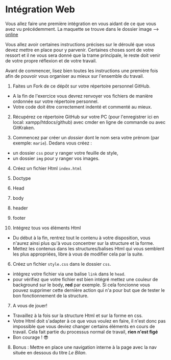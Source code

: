 # Intégration Web

Vous allez faire une première intégration en vous aidant de ce que vous avez vu précédemment. La maquette se trouve dans le dossier image --> [ online](https://s-media-cache-ak0.pinimg.com/564x/4b/7a/c1/4b7ac19b9d4ae95805bde3a1896c83a9.jpg)

Vous allez avoir certaines instructions précises sur le déroulé que vous devez mettre en place pour y parvenir. Certaines choses sont de votre ressort et il ne vous sera donné que la trame principale, le reste doit venir de votre propre réflexion et de votre travail.

Avant de commencer, lisez bien toutes les instructions une première fois afin de pouvoir vous organiser au mieux sur l'ensemble du travail.

1. Faites un Fork de ce dépôt sur votre répertoire personnel GitHub.
 * A la fin de l'exercice vous devrez renvoyer vos fichiers de manière ordonnée sur votre répertoire personnel.
 * Votre code doit être correctement indenté et commenté au mieux.

2. Récupérez ce répertoire GitHub sur votre PC (pour l'enregistrer ici en local: xampp/htdocs/github) avec cmder en ligne de commande ou avec GitKraken.

3. Commencez par créer un _dossier_ dont le nom sera votre prénom (par exemple: `marie`). Dedans vous créez :
 * un dossier `css` pour y ranger votre feuille de style,
 * un dossier `img` pour y ranger vos images.

4. Créez un fichier Html `index.html`
  1. Doctype
  2. Head
  3. body
  4. header
  5. footer

5. Intégrez tous vos éléments Html
  * Du début à la fin, rentrez tout le contenu à votre disposition, vous n'aurez ainsi plus qu'à vous concentrer sur la structure et la forme.
  * Mettez les contenus dans les structures/balises Html qui vous semblent les plus appropriées, libre à vous de modifier cela par la suite.

6. Créez un fichier `style.css` dans le dossier `css`.
  * intégrez votre fichier via une balise `link` dans le `head`.
  * pour vérifiez que votre fichier est bien intégré mettez une couleur de background sur le body, **red** par exemple. Si cela foncionne vous pouvez supprimer cette dernière action qui n'a pour but que de tester le bon fonctionnement de la structure.

7. A vous de jouer!
  * Travaillez à la fois sur la structure Html et sur la forme en css.
  * Votre Html doit s'adapter à ce que vous voulez en faire, il n'est donc pas impossible que vous deviez changer certains éléments en cours de travail. Cela fait partie du processus normal de travail, **rien n'est figé**
  * Bon courage ! :sunglasses:

8. Bonus :
  Mettre en place une navigation interne à la page avec la nav située en dessous du titre *Le Bilan*.
